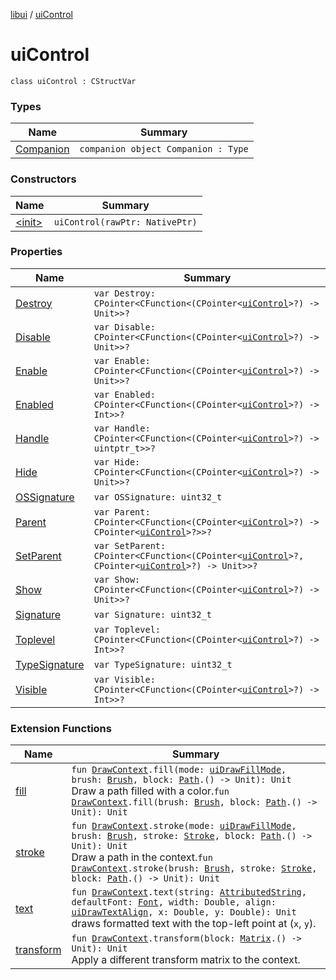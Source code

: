 [libui](../index.md) / [uiControl](./index.md)

# uiControl

`class uiControl : CStructVar`

### Types

| Name | Summary |
|---|---|
| [Companion](-companion.md) | `companion object Companion : Type` |

### Constructors

| Name | Summary |
|---|---|
| [&lt;init&gt;](-init-.md) | `uiControl(rawPtr: NativePtr)` |

### Properties

| Name | Summary |
|---|---|
| [Destroy](-destroy.md) | `var Destroy: CPointer<CFunction<(CPointer<`[`uiControl`](./index.md)`>?) -> Unit>>?` |
| [Disable](-disable.md) | `var Disable: CPointer<CFunction<(CPointer<`[`uiControl`](./index.md)`>?) -> Unit>>?` |
| [Enable](-enable.md) | `var Enable: CPointer<CFunction<(CPointer<`[`uiControl`](./index.md)`>?) -> Unit>>?` |
| [Enabled](-enabled.md) | `var Enabled: CPointer<CFunction<(CPointer<`[`uiControl`](./index.md)`>?) -> Int>>?` |
| [Handle](-handle.md) | `var Handle: CPointer<CFunction<(CPointer<`[`uiControl`](./index.md)`>?) -> uintptr_t>>?` |
| [Hide](-hide.md) | `var Hide: CPointer<CFunction<(CPointer<`[`uiControl`](./index.md)`>?) -> Unit>>?` |
| [OSSignature](-o-s-signature.md) | `var OSSignature: uint32_t` |
| [Parent](-parent.md) | `var Parent: CPointer<CFunction<(CPointer<`[`uiControl`](./index.md)`>?) -> CPointer<`[`uiControl`](./index.md)`>?>>?` |
| [SetParent](-set-parent.md) | `var SetParent: CPointer<CFunction<(CPointer<`[`uiControl`](./index.md)`>?, CPointer<`[`uiControl`](./index.md)`>?) -> Unit>>?` |
| [Show](-show.md) | `var Show: CPointer<CFunction<(CPointer<`[`uiControl`](./index.md)`>?) -> Unit>>?` |
| [Signature](-signature.md) | `var Signature: uint32_t` |
| [Toplevel](-toplevel.md) | `var Toplevel: CPointer<CFunction<(CPointer<`[`uiControl`](./index.md)`>?) -> Int>>?` |
| [TypeSignature](-type-signature.md) | `var TypeSignature: uint32_t` |
| [Visible](-visible.md) | `var Visible: CPointer<CFunction<(CPointer<`[`uiControl`](./index.md)`>?) -> Int>>?` |

### Extension Functions

| Name | Summary |
|---|---|
| [fill](../../libui.ktx.draw/fill.md) | `fun `[`DrawContext`](../../libui.ktx/-draw-context.md)`.fill(mode: `[`uiDrawFillMode`](../ui-draw-fill-mode.md)`, brush: `[`Brush`](../../libui.ktx.draw/-brush/index.md)`, block: `[`Path`](../../libui.ktx.draw/-path/index.md)`.() -> Unit): Unit`<br>Draw a path filled with a color.`fun `[`DrawContext`](../../libui.ktx/-draw-context.md)`.fill(brush: `[`Brush`](../../libui.ktx.draw/-brush/index.md)`, block: `[`Path`](../../libui.ktx.draw/-path/index.md)`.() -> Unit): Unit` |
| [stroke](../../libui.ktx.draw/stroke.md) | `fun `[`DrawContext`](../../libui.ktx/-draw-context.md)`.stroke(mode: `[`uiDrawFillMode`](../ui-draw-fill-mode.md)`, brush: `[`Brush`](../../libui.ktx.draw/-brush/index.md)`, stroke: `[`Stroke`](../../libui.ktx.draw/-stroke/index.md)`, block: `[`Path`](../../libui.ktx.draw/-path/index.md)`.() -> Unit): Unit`<br>Draw a path in the context.`fun `[`DrawContext`](../../libui.ktx/-draw-context.md)`.stroke(brush: `[`Brush`](../../libui.ktx.draw/-brush/index.md)`, stroke: `[`Stroke`](../../libui.ktx.draw/-stroke/index.md)`, block: `[`Path`](../../libui.ktx.draw/-path/index.md)`.() -> Unit): Unit` |
| [text](../../libui.ktx.draw/text.md) | `fun `[`DrawContext`](../../libui.ktx/-draw-context.md)`.text(string: `[`AttributedString`](../../libui.ktx.draw/-attributed-string/index.md)`, defaultFont: `[`Font`](../../libui.ktx.draw/-font/index.md)`, width: Double, align: `[`uiDrawTextAlign`](../ui-draw-text-align.md)`, x: Double, y: Double): Unit`<br>draws formatted text with the top-left point at (`x`, `y`). |
| [transform](../../libui.ktx.draw/transform.md) | `fun `[`DrawContext`](../../libui.ktx/-draw-context.md)`.transform(block: `[`Matrix`](../../libui.ktx.draw/-matrix/index.md)`.() -> Unit): Unit`<br>Apply a different transform matrix to the context. |
